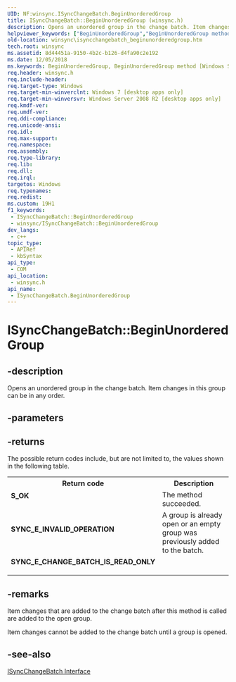 ```yaml
---
UID: NF:winsync.ISyncChangeBatch.BeginUnorderedGroup
title: ISyncChangeBatch::BeginUnorderedGroup (winsync.h)
description: Opens an unordered group in the change batch. Item changes in this group can be in any order.
helpviewer_keywords: ["BeginUnorderedGroup","BeginUnorderedGroup method [Windows Sync]","BeginUnorderedGroup method [Windows Sync]","ISyncChangeBatch interface","ISyncChangeBatch interface [Windows Sync]","BeginUnorderedGroup method","ISyncChangeBatch.BeginUnorderedGroup","ISyncChangeBatch::BeginUnorderedGroup","winsync.isyncchangebatch_beginunorderedgroup","winsync/ISyncChangeBatch::BeginUnorderedGroup"]
old-location: winsync\isyncchangebatch_beginunorderedgroup.htm
tech.root: winsync
ms.assetid: 8d44451a-9150-4b2c-b126-d4fa90c2e192
ms.date: 12/05/2018
ms.keywords: BeginUnorderedGroup, BeginUnorderedGroup method [Windows Sync], BeginUnorderedGroup method [Windows Sync],ISyncChangeBatch interface, ISyncChangeBatch interface [Windows Sync],BeginUnorderedGroup method, ISyncChangeBatch.BeginUnorderedGroup, ISyncChangeBatch::BeginUnorderedGroup, winsync.isyncchangebatch_beginunorderedgroup, winsync/ISyncChangeBatch::BeginUnorderedGroup
req.header: winsync.h
req.include-header: 
req.target-type: Windows
req.target-min-winverclnt: Windows 7 [desktop apps only]
req.target-min-winversvr: Windows Server 2008 R2 [desktop apps only]
req.kmdf-ver: 
req.umdf-ver: 
req.ddi-compliance: 
req.unicode-ansi: 
req.idl: 
req.max-support: 
req.namespace: 
req.assembly: 
req.type-library: 
req.lib: 
req.dll: 
req.irql: 
targetos: Windows
req.typenames: 
req.redist: 
ms.custom: 19H1
f1_keywords:
 - ISyncChangeBatch::BeginUnorderedGroup
 - winsync/ISyncChangeBatch::BeginUnorderedGroup
dev_langs:
 - c++
topic_type:
 - APIRef
 - kbSyntax
api_type:
 - COM
api_location:
 - winsync.h
api_name:
 - ISyncChangeBatch.BeginUnorderedGroup
---
```


# ISyncChangeBatch::BeginUnorderedGroup


## -description

Opens an unordered group in the change batch. Item changes in this group can be in any order.

## -parameters

## -returns

The possible return codes include, but are not limited to, the values shown in the following table.

<table>
<tr>
<th>Return code</th>
<th>Description</th>
</tr>
<tr>
<td width="40%">
<dl>
<dt><b>S_OK</b></dt>
</dl>
</td>
<td width="60%">
The method succeeded.

</td>
</tr>
<tr>
<td width="40%">
<dl>
<dt><b>SYNC_E_INVALID_OPERATION</b></dt>
</dl>
</td>
<td width="60%">
A group is already open or an empty group was previously added to the batch.

</td>
</tr>
<tr>
<td width="40%">
<dl>
<dt><b>SYNC_E_CHANGE_BATCH_IS_READ_ONLY</b></dt>
</dl>
</td>
<td width="60%"></td>
</tr>
</table>

## -remarks

Item changes that are added to the change batch after this method is called are added to the open group.

Item changes cannot be added to the change batch until a group is opened.

## -see-also

<a href="https://docs.microsoft.com/previous-versions/windows/desktop/api/winsync/nn-winsync-isyncchangebatch">ISyncChangeBatch Interface</a>


